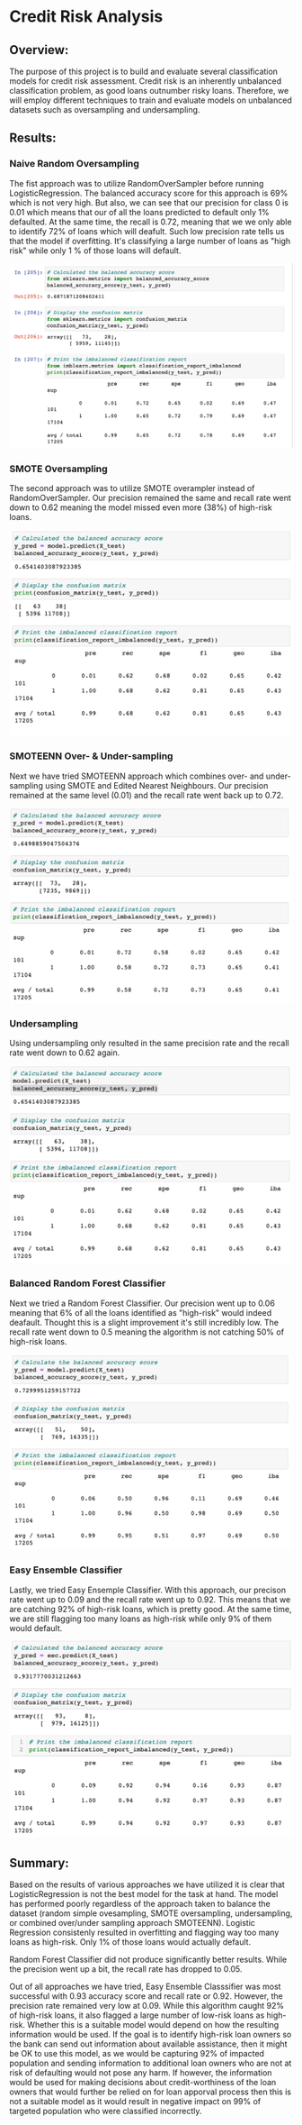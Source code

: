 # Credit Risk Analysis

## Overview: 
The purpose of this project is to build and evaluate several classification models for credit risk assessment. Credit risk is an inherently unbalanced classification problem, as good loans outnumber risky loans. Therefore, we will employ different techniques to train and evaluate models on unbalanced datasets such as oversampling and undersampling.

## Results: 

### Naive Random Oversampling

The fist approach was to utilize RandomOverSampler before running LogisticRegression. The balanced accuracy score for this approach is 69% which is not very high. But also, we can see that our precision for class 0 is 0.01 which means that our of all the loans predicted to default only 1% defaulted. At the same time, the recall is 0.72, meaning that we we only able to identify 72% of loans which will deafult. Such low precision rate tells us that the model if overfitting. It's classifying a large number of loans as "high risk" while only 1 % of those loans will default. 

![Oversampling](Resources/Naive_Random_Oversampling.png)

### SMOTE Oversampling

The second approach was to utilize SMOTE overampler instead of RandomOverSampler. Our precision remained the same and recall rate went down to 0.62 meaning the model missed even more (38%) of high-risk loans.

![SMOTE](Resources/SMOTE_Oversampling.png)

### SMOTEENN Over- & Under-sampling

Next we have tried SMOTEENN approach which combines over- and under-sampling using SMOTE and Edited Nearest Neighbours. Our precision remained at the same level (0.01) and the recall rate went back up to 0.72.

![SMOTEENN](Resources/SMOTEENN.png)

### Undersampling

Using undersampling only resulted in the same precision rate and the recall rate went down to 0.62 again.

![Undersampling](Resources/Undersampling.png)

### Balanced Random Forest Classifier

Next we tried a Random Forest Classifier. Our precision went up to 0.06 meaning that 6% of all the loans identified as "high-risk" would indeed deafault. Thought this is a slight improvement it's still incredibly low. The recall rate went down to 0.5 meaning the algorithm is not catching 50% of high-risk loans.

![Random Forest Classifier](Resources/Random_Forest_Classifier.png)

### Easy Ensemble Classifier

Lastly, we tried Easy Ensemple Classifier. With this approach, our precison rate went up to 0.09 and the recall rate went up to 0.92. This means that we are catching 92% of high-risk loans, which is pretty good. At the same time, we are still flagging too many loans as high-risk while only 9% of them would default.

![Easy Ensemble Classifier](Resources/Easy_Ensemble_Classifier.png)

## Summary: 
Based on the results of various approaches we have utilized it is clear that LogisticRegression is not the best model for the task at hand. The model has performed poorly regardless of the approach taken to balance the dataset (random simple ovesampling, SMOTE oversampling, undersampling, or combined over/under sampling approach SMOTEENN). Logistic Regression consistenly resulted in overfitting and flagging way too many loans as high-risk. Only 1% of those loans would actually default. 

Random Forest Classifier did not produce significantly better results. While the precision went up a bit, the recall rate has dropped to 0.05.

Out of all approaches we have tried, Easy Ensemble Classsifier was most successful with 0.93 accuracy score and recall rate or 0.92. However, the precision rate remained very low at 0.09. While this algorithm caught 92% of high-risk loans, it also flagged a large number of low-risk loans as high-risk. Whether this is a suitable model would depend on how the resulting information would be used. If the goal is to identify high-risk loan owners so the bank can send out information about available assistance, then it might be OK to use this model, as we would be capturing 92% of impacted population and sending information to additional loan owners who are not at risk of defaulting would not pose any harm. If however, the information would be used for making decisions about credit-worthiness of the loan owners that would further be relied on for loan apporval process then this is not a suitable model as it would result in negative impact on 99% of targeted population who were classified incorrectly.